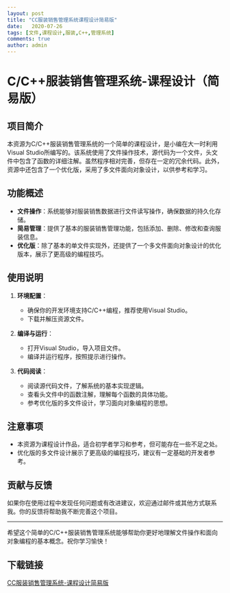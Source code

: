 ```yaml
---
layout: post
title: "CC服装销售管理系统课程设计简易版"
date:   2020-07-26
tags: [文件,课程设计,服装,C++,管理系统]
comments: true
author: admin
---
```

# C/C++服装销售管理系统-课程设计（简易版）

## 项目简介

本资源为C/C++服装销售管理系统的一个简单的课程设计，是小编在大一时利用Visual Studio所编写的。该系统使用了文件操作技术，源代码为一个文件，头文件中包含了函数的详细注解。虽然程序相对完善，但存在一定的冗余代码。此外，资源中还包含了一个优化版，采用了多文件面向对象设计，以供参考和学习。

## 功能概述

- **文件操作**：系统能够对服装销售数据进行文件读写操作，确保数据的持久化存储。
- **简易管理**：提供了基本的服装销售管理功能，包括添加、删除、修改和查询服装信息。
- **优化版**：除了基本的单文件实现外，还提供了一个多文件面向对象设计的优化版本，展示了更高级的编程技巧。

## 使用说明

1. **环境配置**：
   - 确保你的开发环境支持C/C++编程，推荐使用Visual Studio。
   - 下载并解压资源文件。

2. **编译与运行**：
   - 打开Visual Studio，导入项目文件。
   - 编译并运行程序，按照提示进行操作。

3. **代码阅读**：
   - 阅读源代码文件，了解系统的基本实现逻辑。
   - 查看头文件中的函数注解，理解每个函数的具体功能。
   - 参考优化版的多文件设计，学习面向对象编程的思想。

## 注意事项

- 本资源为课程设计作品，适合初学者学习和参考，但可能存在一些不足之处。
- 优化版的多文件设计展示了更高级的编程技巧，建议有一定基础的开发者参考。

## 贡献与反馈

如果你在使用过程中发现任何问题或有改进建议，欢迎通过邮件或其他方式联系我。你的反馈将帮助我不断完善这个项目。

---

希望这个简单的C/C++服装销售管理系统能够帮助你更好地理解文件操作和面向对象编程的基本概念。祝你学习愉快！

## 下载链接

[CC服装销售管理系统-课程设计简易版](https://pan.quark.cn/s/6b6c3507b4e6)